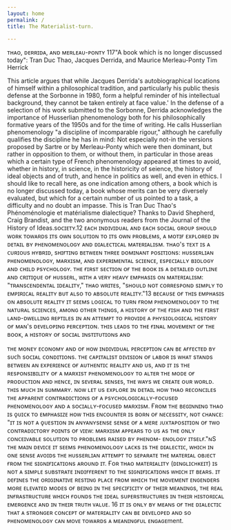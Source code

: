 ```yaml
---
layout: home
permalink: /
title: The Materialist-turn.

---
```

ᴛʜᴀᴏ, ᴅᴇʀʀɪᴅᴀ, ᴀɴᴅ ᴍᴇʀʟᴇᴀᴜ-ᴘᴏɴᴛʏ
117"A book which is no longer
discussed today":
Tran Duc Thao, Jacques Derrida,
and Maurice Merleau-Ponty
Tim Herrick 

This article argues that while Jacques Derrida's autobiographical locations
of himself within a philosophical tradition, and particularly his public thesis defense at the Sorbonne in 1980, form a helpful reminder of his intellectual background, they cannot be taken entirely at face value.' In the defense of a selection of his work submitted to the Sorbonne, Derrida acknowledges the importance of Husserlian phenomenology both for his philosophically formative years of the 1950s and for the time of writing. He calls Husserlian phenomenology "a discipline of incomparable rigour," although he carefully qualifies the discipline he has in mind:
Not especially not-in the versions proposed by Sartre or by Merleau-Ponty which were then dominant, but rather in opposition to them, or without them, in particular in those areas which a certain type of French
phenomenology appeared at times to avoid, whether in history, in science, in the historicity of seience, the history of ideal objects and of truth, and hence in politics as well, and even in ethics. I should like to recall here, as one 
indication among others, a book which is no longer discussed today, a book whose merits can be very diversely evaluated, but which for a certain number of us pointed to a task, a difficulty and no doubt an impasse. This is Tran Duc Thao's Phénoménologie et matérialisme dialectique? Thanks to David Shepherd, Craig Brandist, and the two anonymous readers from the
Journal of the History of Ideas.sᴏᴄɪᴇᴛʏ.12 ᴇᴀᴄʜ ɪɴᴅɪᴠɪᴅᴜᴀʟ ᴀɴᴅ ᴇᴀᴄʜ sᴏᴄɪᴀʟ ɢʀᴏᴜᴘ sʜᴏᴜʟᴅ ᴡᴏʀᴋ ᴛᴏᴡᴀʀᴅs ɪᴛs ᴏᴡɴ sᴏʟᴜᴛɪᴏɴ ᴛᴏ ɪᴛs ᴏᴡɴ ᴘʀᴏʙʟᴇᴍs, ᴀ ᴍᴏᴛɪғ ᴇxᴘʟᴏʀᴇᴅ ɪɴ ᴅᴇᴛᴀɪʟ ʙʏ ᴘʜᴇɴᴏᴍᴇɴᴏʟᴏɢʏ ᴀɴᴅ ᴅɪᴀʟᴇᴄᴛɪᴄᴀʟ ᴍᴀᴛᴇʀɪᴀʟɪsᴍ.
ᴛʜᴀᴏ's ᴛᴇxᴛ ɪs ᴀ ᴄᴜʀɪᴏᴜs ʜʏʙʀɪᴅ, sʜɪғᴛɪɴɢ ʙᴇᴛᴡᴇᴇɴ ᴛʜʀᴇᴇ ᴅᴏᴍɪɴᴀɴᴛ ᴘᴏsɪᴛɪᴏɴs:
ʜᴜssᴇʀʟɪᴀɴ ᴘʜᴇɴᴏᴍᴇɴᴏʟᴏɢʏ, ᴍᴀʀxɪsᴍ, ᴀɴᴅ ᴇxᴘᴇʀɪᴍᴇɴᴛᴀʟ sᴄɪᴇɴᴄᴇ, ᴇsᴘᴇᴄɪᴀʟʟʏ ʙɪᴏʟᴏɢʏ ᴀɴᴅ ᴄʜɪʟᴅ ᴘsʏᴄʜᴏʟᴏɢʏ. ᴛʜᴇ ғɪʀsᴛ sᴇᴄᴛɪᴏɴ ᴏғ ᴛʜᴇ ʙᴏᴏᴋ ɪs ᴀ ᴅᴇᴛᴀɪʟᴇᴅ ᴏᴜᴛʟɪɴᴇ ᴀɴᴅ ᴄʀɪᴛɪǫᴜᴇ ᴏғ ʜᴜssᴇʀʟ, ᴡɪᴛʜ ᴀ ᴠᴇʀʏ ʜᴇᴀᴠʏ ᴇᴍᴘʜᴀsɪs ᴏɴ ᴍᴀᴛᴇʀɪᴀʟɪsᴍ: "ᴛʀᴀɴsᴄᴇɴᴅᴇɴᴛᴀʟ ɪᴅᴇᴀʟɪᴛʏ," ᴛʜᴀᴏ ᴡʀɪᴛᴇs, "sʜᴏᴜʟᴅ ɴᴏᴛ ᴄᴏʀʀᴇsᴘᴏɴᴅ sɪᴍᴘʟʏ ᴛᴏ ᴇᴍᴘɪʀɪᴄᴀʟ ʀᴇᴀʟɪᴛʏ ʙᴜᴛ ᴀʟsᴏ ᴛᴏ ᴀʙsᴏʟᴜᴛᴇ ʀᴇᴀʟɪᴛʏ."13 ʙᴇᴄᴀᴜsᴇ ᴏғ ᴛʜɪs ᴇᴍᴘʜᴀsɪs ᴏɴ ᴀʙsᴏʟᴜᴛᴇ ʀᴇᴀʟɪᴛʏ ɪᴛ sᴇᴇᴍs ʟᴏɢɪᴄᴀʟ ᴛᴏ ᴛᴜʀɴ ғʀᴏᴍ ᴘʜᴇɴᴏᴍᴇɴᴏʟᴏɢʏ ᴛᴏ ᴛʜᴇ ɴᴀᴛᴜʀᴀʟ sᴄɪᴇɴᴄᴇs, ᴀᴍᴏɴɢ ᴏᴛʜᴇʀ ᴛʜɪɴɢs, ᴀ ʜɪsᴛᴏʀʏ ᴏғ ᴛʜᴇ ғɪsʜ ᴀɴᴅ ᴛʜᴇ ғɪʀsᴛ ʟᴀɴᴅ-ᴅᴡᴇʟʟɪɴɢ ʀᴇᴘᴛɪʟᴇs ɪɴ ᴀɴ ᴀᴛᴛᴇᴍᴘᴛ ᴛᴏ ᴘʀᴏᴠɪᴅᴇ ᴀ ᴘʜʏsɪᴏʟᴏɢɪᴄᴀʟ ʜɪsᴛᴏʀʏ ᴏғ ᴍᴀɴ's ᴅᴇᴠᴇʟᴏᴘɪɴɢ ᴘᴇʀᴄᴇᴘᴛɪᴏɴ. ᴛʜɪs ʟᴇᴀᴅs ᴛᴏ ᴛʜᴇ ғɪɴᴀʟ ᴍᴏᴠᴇᴍᴇɴᴛ ᴏғ ᴛʜᴇ ʙᴏᴏᴋ, ᴀ ʜɪsᴛᴏʀʏ ᴏғ sᴏᴄɪᴀʟ ɪɴsᴛɪᴛᴜᴛɪᴏɴs ᴀɴᴅ

 ᴛʜᴇ ᴍᴏɴᴇʏ ᴇᴄᴏɴᴏᴍʏ ᴀɴᴅ ᴏғ ʜᴏᴡ ɪɴᴅɪᴠɪᴅᴜᴀʟ ᴘᴇʀᴄᴇᴘᴛɪᴏɴ ᴄᴀɴ ʙᴇ ᴀғғᴇᴄᴛᴇᴅ ʙʏ sᴜᴄh sᴏᴄɪᴀʟ ᴄᴏɴᴅɪᴛɪᴏɴs. ᴛʜᴇ ᴄᴀᴘɪᴛᴀʟɪsᴛ ᴅɪᴠɪsɪᴏɴ ᴏғ ʟᴀʙᴏʀ ɪs ᴡʜᴀᴛ sᴛᴀɴᴅs ʙᴇᴛᴡᴇᴇɴ ᴀɴ ᴇxᴘᴇʀɪᴇɴᴄᴇ ᴏғ ᴀᴜᴛʜᴇɴᴛɪᴄ ʀᴇᴀʟɪᴛʏ ᴀɴᴅ ᴜs, ᴀɴᴅ ɪᴛ ɪs ᴛʜᴇ ʀᴇsᴘᴏɴsɪʙɪʟɪᴛʏ ᴏғ ᴀ ᴍᴀʀxɪsᴛ ᴘʜᴇɴᴏᴍᴇɴᴏʟᴏɢʏ ᴛᴏ ᴀʟᴛᴇʀ ᴛʜᴇ ᴍᴏᴅᴇ ᴏғ ᴘʀᴏᴅᴜᴄᴛɪᴏɴ ᴀɴᴅ ʜᴇɴᴄᴇ, ɪɴ sᴇᴠᴇʀᴀʟ sᴇɴsᴇs, ᴛʜᴇ ᴡᴀʏs ᴡᴇ ᴄʀᴇᴀᴛᴇ ᴏᴜʀ ᴡᴏʀʟᴅ. ᴛʜɪs ᴍᴜᴄʜ ɪɴ sᴜᴍᴍᴀʀʏ. ɴᴏᴡ ʟᴇᴛ ᴜs ᴇxᴘʟᴏʀᴇ ɪɴ ᴅᴇᴛᴀɪʟ ʜᴏᴡ ᴛʜᴀᴏ ʀᴇᴄᴏɴᴄɪʟᴇs
ᴛʜᴇ ᴀᴘᴘᴀʀᴇɴᴛ ᴄᴏɴᴛʀᴀᴅɪᴄᴛɪᴏɴs ᴏғ ᴀ ᴘsʏᴄʜᴏʟᴏɢɪᴄᴀʟʟʏ-ғᴏᴄᴜsᴇᴅ ᴘʜᴇɴᴏᴍᴇɴᴏʟᴏɢʏ ᴀɴᴅ ᴀ sᴏᴄɪᴀʟʟʏ-ғᴏᴄᴜsᴇᴅ ᴍᴀʀxɪsᴍ. Ғʀᴏᴍ ᴛʜᴇ ʙᴇɢɪɴɴɪɴɢ ᴛʜᴀᴏ ɪs ǫᴜɪᴄᴋ ᴛᴏ ᴇᴍᴘʜᴀsɪᴢᴇ ʜᴏᴡ ᴛʜɪs ᴇɴᴄᴏᴜɴᴛᴇʀ ɪs ʙᴏʀɴ ᴏғ ɴᴇᴄᴇssɪᴛʏ, ɴᴏᴛ ᴄʜᴀɴᴄᴇ: "ɪᴛ ɪs ɴᴏᴛ ᴀ ǫᴜᴇsᴛɪᴏɴ ɪɴ ᴀɴʏᴀɴʏsᴇɴsᴇ sᴇɴsᴇ ᴏғ ᴀ ᴍᴇʀᴇ ᴊᴜxᴛᴀᴘᴏsɪᴛɪᴏɴ ᴏғ ᴛᴡᴏ ᴄᴏɴᴛʀᴀᴅɪᴄᴛᴏʀʏ ᴘᴏɪɴᴛs ᴏғ ᴠɪᴇᴡ: ᴍᴀʀxɪsᴍ
ᴀᴘᴘᴇᴀʀs ᴛᴏ ᴜs ᴀs ᴛʜᴇ ᴏɴʟʏ ᴄᴏɴᴄᴇɪᴠᴀʙʟᴇ sᴏʟᴜᴛɪᴏɴ ᴛᴏ ᴘʀᴏʙʟᴇᴍs ʀᴀɪsᴇᴅ ʙʏ ᴘʜᴇɴᴏᴍ-
ᴇɴᴏʟᴏɢʏ ɪᴛsᴇʟғ."ɴS ᴛʜᴇ ᴍᴀɪɴ ᴅᴇᴠɪᴄᴇ ɪᴛ sᴇᴇᴍs ᴘʜᴇɴᴏᴍᴇɴᴏʟᴏɢʏ ʟᴀᴄᴋs ɪs ᴛʜᴇ ᴅɪᴀʟᴇᴄᴛɪᴄ, ᴡʜɪᴄʜ ɪɴ ᴏɴᴇ sᴇɴsᴇ ᴀᴠᴏɪᴅs ᴛʜᴇ ʜᴜssᴇʀʟɪᴀɴ ᴀᴛᴛᴇᴍᴘᴛ ᴛᴏ sᴇᴘᴀʀᴀᴛᴇ ᴛʜᴇ ᴍᴀᴛᴇʀɪᴀʟ ᴏʙᴊᴇᴄᴛ ғʀᴏᴍ ᴛʜᴇ sɪɢɴɪғɪᴄᴀᴛɪᴏɴs ᴀʀᴏᴜɴᴅ ɪᴛ. Ғᴏʀ ᴛʜᴀᴏ ᴍᴀᴛᴇʀɪᴀʟɪᴛʏ (ᴅɪɴɢʟɪᴄʜᴋᴇɪᴛ) ɪs ɴᴏᴛ ᴀ sɪᴍᴘʟᴇ sᴜʙsᴛʀᴀᴛᴇ ɪɴᴅɪғғᴇʀᴇɴᴛ ᴛᴏ ᴛʜᴇ sɪɢɴɪғɪᴄᴀᴛɪᴏɴs ᴡʜɪᴄʜ ɪᴛ ʙᴇᴀʀs. ɪᴛ ᴅᴇғɪɴᴇs ᴛʜᴇ ᴏʀɪɢɪɴᴀᴛɪᴠᴇ ʀᴇsᴛɪɴɢ ᴘʟᴀᴄᴇ ғʀᴏᴍ ᴡʜɪᴄʜ ᴛʜᴇ ᴍᴏᴠᴇᴍᴇɴᴛ ᴇɴɢᴇɴᴅᴇʀs ᴍᴏʀᴇ ᴇʟᴇᴠᴀᴛᴇᴅ ᴍᴏᴅᴇs ᴏғ ʙᴇɪɴɢ ɪɴ ᴛʜᴇ sᴘᴇᴄɪғɪᴄɪᴛʏ ᴏғ ᴛʜᴇɪʀ ᴍᴇᴀɴɪɴɢs, ᴛʜᴇ ʀᴇᴀʟ ɪɴғʀᴀsᴛʀᴜᴄᴛᴜʀᴇ ᴡʜɪᴄʜ ғᴏᴜɴᴅs ᴛʜᴇ ɪᴅᴇᴀʟ sᴜᴘᴇʀsᴛʀᴜᴄᴛᴜʀᴇs ɪɴ ᴛʜᴇɪʀ ʜɪsᴛᴏʀɪᴄᴀʟ ᴇᴍᴇʀɢᴇɴᴄᴇ ᴀɴᴅ ɪɴ ᴛʜᴇɪʀ ᴛʀᴜᴛʜ
ᴠᴀʟᴜᴇ. 16 ɪᴛ ɪs ᴏɴʟʏ ʙʏ ᴍᴇᴀɴs ᴏғ ᴛʜᴇ ᴅɪᴀʟᴇᴄᴛɪᴄ ᴛʜᴀᴛ ᴀ sᴛʀᴏɴɢᴇʀ ᴄᴏɴᴄᴇᴘᴛ ᴏғ ᴍᴀᴛᴇʀɪᴀʟɪᴛʏ ᴄᴀɴ ʙᴇ ᴅᴇᴠᴇʟᴏᴘᴇᴅ ᴀɴᴅ sᴏ ᴘʜᴇɴᴏᴍᴇɴᴏʟᴏɢʏ ᴄᴀɴ ᴍᴏᴠᴇ ᴛᴏᴡᴀʀᴅs ᴀ ᴍᴇᴀɴɪɴɢғᴜʟ ᴇɴɢᴀɢᴇment.

